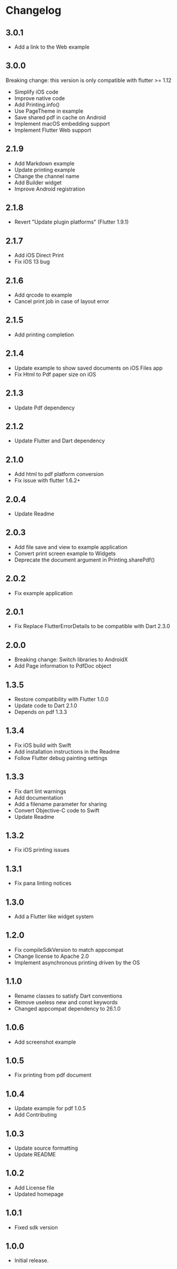 # Changelog

## 3.0.1

- Add a link to the Web example

## 3.0.0

Breaking change: this version is only compatible with flutter >= 1.12

- Simplify iOS code
- Improve native code
- Add Printing.info()
- Use PageTheme in example
- Save shared pdf in cache on Android
- Implement macOS embedding support
- Implement Flutter Web support

## 2.1.9

- Add Markdown example
- Update printing example
- Change the channel name
- Add Builder widget
- Improve Android registration

## 2.1.8

- Revert "Update plugin platforms" (Flutter 1.9.1)

## 2.1.7

- Add iOS Direct Print
- Fix iOS 13 bug

## 2.1.6

- Add qrcode to example
- Cancel print job in case of layout error

## 2.1.5

- Add printing completion

## 2.1.4

- Update example to show saved documents on iOS Files app
- Fix Html to Pdf paper size on iOS

## 2.1.3

- Update Pdf dependency

## 2.1.2

- Update Flutter and Dart dependency

## 2.1.0

- Add html to pdf platform conversion
- Fix issue with flutter 1.6.2+

## 2.0.4

- Update Readme

## 2.0.3

- Add file save and view to example application
- Convert print screen example to Widgets
- Deprecate the document argument in Printing.sharePdf()

## 2.0.2

- Fix example application

## 2.0.1

- Fix Replace FlutterErrorDetails to be compatible with Dart 2.3.0

## 2.0.0

- Breaking change: Switch libraries to AndroidX
- Add Page information to PdfDoc object

## 1.3.5

- Restore compatibility with Flutter 1.0.0
- Update code to Dart 2.1.0
- Depends on pdf 1.3.3

## 1.3.4

- Fix iOS build with Swift
- Add installation instructions in the Readme
- Follow Flutter debug painting settings

## 1.3.3

- Fix dart lint warnings
- Add documentation
- Add a filename parameter for sharing
- Convert Objective-C code to Swift
- Update Readme

## 1.3.2

- Fix iOS printing issues

## 1.3.1

- Fix pana linting notices

## 1.3.0

- Add a Flutter like widget system

## 1.2.0

- Fix compileSdkVersion to match appcompat
- Change license to Apache 2.0
- Implement asynchronous printing driven by the OS

## 1.1.0

- Rename classes to satisfy Dart conventions
- Remove useless new and const keywords
- Changed appcompat dependency to 26.1.0

## 1.0.6

- Add screenshot example

## 1.0.5

- Fix printing from pdf document

## 1.0.4

- Update example for pdf 1.0.5
- Add Contributing

## 1.0.3

- Update source formatting
- Update README

## 1.0.2

- Add License file
- Updated homepage

## 1.0.1

- Fixed sdk version

## 1.0.0

- Initial release.
